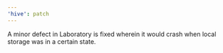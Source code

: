 ```yaml
---
'hive': patch
---
```


A minor defect in Laboratory is fixed wherein it would crash when local storage was in a certain state. 
